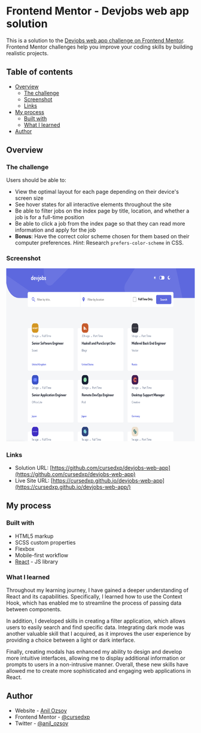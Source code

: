 # Frontend Mentor - Devjobs web app solution

This is a solution to the [Devjobs web app challenge on Frontend Mentor](https://www.frontendmentor.io/challenges/devjobs-web-app-HuvC_LP4l). Frontend Mentor challenges help you improve your coding skills by building realistic projects.

## Table of contents

- [Overview](#overview)
  - [The challenge](#the-challenge)
  - [Screenshot](#screenshot)
  - [Links](#links)
- [My process](#my-process)
  - [Built with](#built-with)
  - [What I learned](#what-i-learned)
- [Author](#author)

## Overview

### The challenge

Users should be able to:

- View the optimal layout for each page depending on their device's screen size
- See hover states for all interactive elements throughout the site
- Be able to filter jobs on the index page by title, location, and whether a job is for a full-time position
- Be able to click a job from the index page so that they can read more information and apply for the job
- **Bonus**: Have the correct color scheme chosen for them based on their computer preferences. _Hint_: Research `prefers-color-scheme` in CSS.

### Screenshot

<img src='https://github.com/cursedxp/devjobs-web-app/blob/main/screenshot.png' style="width: 717px; height: 461px;">

### Links

- Solution URL: [https://github.com/cursedxp/devjobs-web-app](https://github.com/cursedxp/devjobs-web-app)
- Live Site URL: [https://cursedxp.github.io/devjobs-web-app](https://cursedxp.github.io/devjobs-web-app/)

## My process

### Built with

- HTML5 markup
- SCSS custom properties
- Flexbox
- Mobile-first workflow
- [React](https://reactjs.org/) - JS library

### What I learned

Throughout my learning journey, I have gained a deeper understanding of React and its capabilities. Specifically, I learned how to use the Context Hook, which has enabled me to streamline the process of passing data between components.

In addition, I developed skills in creating a filter application, which allows users to easily search and find specific data. Integrating dark mode was another valuable skill that I acquired, as it improves the user experience by providing a choice between a light or dark interface.

Finally, creating modals has enhanced my ability to design and develop more intuitive interfaces, allowing me to display additional information or prompts to users in a non-intrusive manner. Overall, these new skills have allowed me to create more sophisticated and engaging web applications in React.

## Author

- Website - [Anil Ozsoy](https://github.com/cursedxp)
- Frontend Mentor - [@cursedxp](https://www.frontendmentor.io/profile/cursedxp)
- Twitter - [@anil_ozsoy](https://www.twitter.com/anil_ozsoy)
